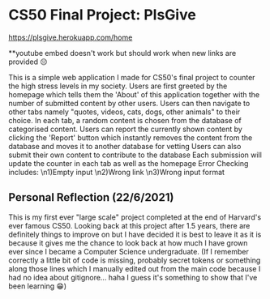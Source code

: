 # CS50 Final Project: PlsGive
https://plsgive.herokuapp.com/home

**youtube embed doesn't work but should work when new links are provided 😔


This is a simple web application I made for CS50's final project to counter the high stress levels in my society.
Users are first greeted by the homepage which tells them the 'About' of this application together with the number of submitted content by other users.
Users can then navigate to other tabs namely "quotes, videos, cats, dogs, other animals" to their choice.
In each tab, a random content is chosen from the database of categorised content.
Users can report the currently shown content by clicking the 'Report' button which instantly removes the content from the database and moves it to another database for vetting
Users can also submit their own content to contribute to the database
Each submission will update the counter in each tab as well as the homepage
Error Checking includes:
\n1)Empty input
\n2)Wrong link
\n3)Wrong input format


## Personal Reflection (22/6/2021)
This is my first ever "large scale" project completed at the end of Harvard's ever famous CS50. Looking back at this project after 1.5 years, there are definitely things to improve on but I have decided it is best to leave it as it is because it gives me the chance to look back at how much I have grown ever since I became a Computer Science undergraduate. (If I remember correctly a little bit of code is missing, probably secret tokens or something along those lines which I manually edited out from the main code because I had no idea about gitignore... haha I guess it's something to show that I've been learning 😁)
